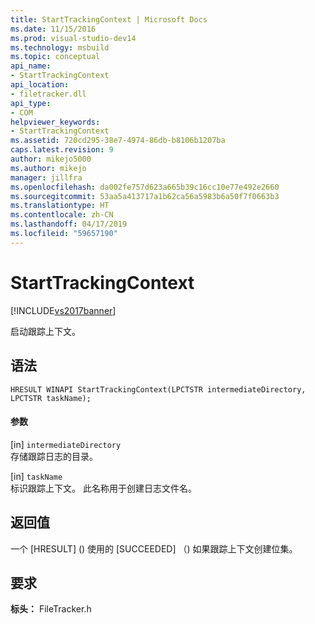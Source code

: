 ```yaml
---
title: StartTrackingContext | Microsoft Docs
ms.date: 11/15/2016
ms.prod: visual-studio-dev14
ms.technology: msbuild
ms.topic: conceptual
api_name:
- StartTrackingContext
api_location:
- filetracker.dll
api_type:
- COM
helpviewer_keywords:
- StartTrackingContext
ms.assetid: 720cd295-38e7-4974-86db-b8106b1207ba
caps.latest.revision: 9
author: mikejo5000
ms.author: mikejo
manager: jillfra
ms.openlocfilehash: da002fe757d623a665b39c16cc10e77e492e2660
ms.sourcegitcommit: 53aa5a413717a1b62ca56a5983b6a50f7f0663b3
ms.translationtype: HT
ms.contentlocale: zh-CN
ms.lasthandoff: 04/17/2019
ms.locfileid: "59657190"
---
```

# <a name="starttrackingcontext"></a>StartTrackingContext
[!INCLUDE[vs2017banner](../includes/vs2017banner.md)]

启动跟踪上下文。  
  
## <a name="syntax"></a>语法  
  
```  
HRESULT WINAPI StartTrackingContext(LPCTSTR intermediateDirectory, LPCTSTR taskName);  
```  
  
#### <a name="parameters"></a>参数  
 [in] `intermediateDirectory`  
 存储跟踪日志的目录。  
  
 [in] `taskName`  
 标识跟踪上下文。 此名称用于创建日志文件名。  
  
## <a name="return-value"></a>返回值  
 一个 [HRESULT] (<!-- TODO: review code entity reference <xref:assetId:///HRESULT?qualifyHint=False&amp;autoUpgrade=True>  -->) 使用的 [SUCCEEDED] （<!-- TODO: review code entity reference <xref:assetId:///SUCCEEDED?qualifyHint=False&amp;autoUpgrade=True>  -->) 如果跟踪上下文创建位集。  
  
## <a name="requirements"></a>要求  
 **标头：** FileTracker.h
